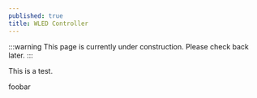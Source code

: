 ```yaml
---
published: true
title: WLED Controller
---
```


:::warning
This page is currently under construction.  Please check back later.
:::

This is a test.

foobar